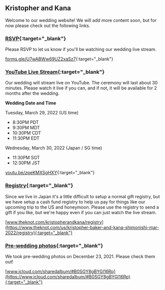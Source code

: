 ## Kristopher and Kana 

Welcome to our wedding website! We will add more content soon, but for now please check out the following links.

### [RSVP](https://forms.gle/U7wABWw69UZ2xaSz7){:target="_blank"}

Please RSVP to let us know if you'll be watching our wedding live stream.

[forms.gle/U7wABWw69UZ2xaSz7](https://forms.gle/U7wABWw69UZ2xaSz7){:target="_blank"}

### [YouTube Live Stream](https://youtu.be/zpeKMXSgHXY){:target="_blank"}

Our wedding will stream live on YouTube.  The ceremony will last about 30 minutes. Please watch it live if you can, and if not, it will be available for 2 months after the wedding.

**Wedding Date and Time**

Tuesday, March 29, 2022 (US time)
- 8:30PM PDT
- 9:30PM MDT
- 10:30PM CDT
- 11:30PM EDT

Wednesday, March 30, 2022 (Japan / SG time)
- 11:30PM SGT
- 12:30PM JST

[youtu.be/zpeKMXSgHXY](https://youtu.be/zpeKMXSgHXY){:target="_blank"}

### [Registry](https://www.theknot.com/kristopherandkana/registry){:target="_blank"}

Since we live in Japan it's a little difficult to setup a normal gift registry, but we have setup a cash fund registry to help us pay for things like our upcoming trip to the US and honeymoon. Please use the registry to send a gift if you like, but we're happy even if you can just watch the live stream.

[www.theknot.com/kristopherandkana/registry](https://www.theknot.com/us/kristopher-baker-and-kana-shimonishi-mar-2022/registry){:target="_blank"}

### [Pre-wedding photos](https://www.icloud.com/sharedalbum/#B0SGY8gBYGl16Rp){:target="_blank"}

We took pre-wedding photos on December 23, 2021. Please check them out!

[www.icloud.com/sharedalbum/#B0SGY8gBYGl16Rp](https://www.icloud.com/sharedalbum/#B0SGY8gBYGl16Rp){:target="_blank"}
